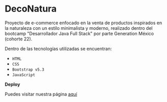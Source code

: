 # DecoNatura


Proyecto de e-commerce enfocado en la venta de productos inspirados en la naturaleza con un estilo minimalista y moderno, realizado dentro del bootcamp "Desarrollador Java Full Stack" por parte Generation México (cohorte 22).

Dentro de las tecnologías utilizadas se encuentran: 
* `HTML`
* ` CSS `
* `Bootstrap v5.3`
* `JavaScript`
 
**Deploy**

Puedes visitar nuestra página [aquí](https://deconatura.netlify.app/)
